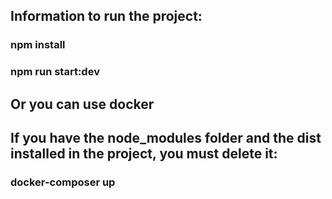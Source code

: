 ## Information to run the project:

### npm install

### npm run start:dev

## Or you can use docker

## If you have the node_modules folder and the dist installed in the project, you must delete it:

### docker-composer up
